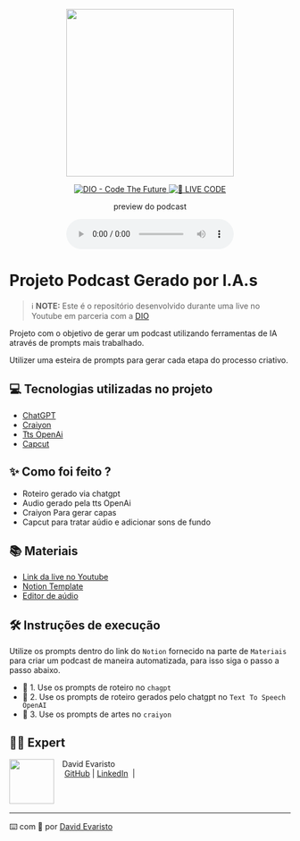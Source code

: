 <p align="center">
<img 
    src="./assets/cover.png"
    width="300"
/>
</p>

<p align="center">
<a href="https://dio.me/">
    <img 
        src="https://img.shields.io/badge/DIO-Code_The_Future-28DA77?logo=youtube" 
        alt="DIO - Code The Future">
</a>
<a href="https://dio.me/">
<img 
    src="https://img.shields.io/badge/🔴_LIVE_CODE-FF5E72" 
    alt="🔴 LIVE CODE">
</a>
</p>

<p align="center">
    preview do podcast
</p>

<div align="center">
    <audio src="output/Audio Podcast Editado.mp3" controls title="Podcast editado"></audio>
</div>

# Projeto Podcast Gerado por I.A.s


 > ℹ️ **NOTE:** Este é o repositório desenvolvido durante uma live no Youtube em parceria com a [DIO](https://dio.me)

Projeto com o objetivo de gerar um podcast utilizando ferramentas de IA através de prompts mais trabalhado.

Utilizer uma esteira de prompts para gerar cada etapa do processo criativo.

## 💻 Tecnologias utilizadas no projeto

- [ChatGPT](https://chat.openai.com/) 
- [Craiyon](https://www.craiyon.com/)
- [Tts OpenAi](https://ttsopenai.com/)
- [Capcut](https://www.capcut.com/pt-br/)

## ✨ Como foi feito ?

- Roteiro gerado via chatgpt
- Audio gerado pela tts OpenAi
- Craiyon Para gerar capas
- Capcut para tratar aúdio e adicionar sons de fundo

## 📚 Materiais

- [Link da live no Youtube](https://www.youtube.com)
- [Notion Template](https://heady-rutabaga-2b9.notion.site/PAS-Podcast-AI-Studio-2fb467b3b69041edbbfa2b9e3bb038cb?pvs=25)
- [Editor de aúdio](https://www.capcut.com/editor?from_page=landing_page&__action_from=picture_V%C3%ADdeos%20profissionais%20em%20minutos,%20n%C3%A3o%20em%20horas.)


## 🛠️ Instruções de execução

Utilize os prompts dentro do link do `Notion` fornecido na parte de `Materiais` para criar um podcast de maneira automatizada, para isso siga o passo a passo abaixo.

- 🤖 1. Use os prompts de roteiro no `chagpt`
- 🤖 2. Use os prompts de roteiro gerados pelo chatgpt no  `Text To Speech OpenAI`
- 🤖 3. Use os prompts de artes no `craiyon`

## 👨‍💻 Expert

<p>
    <img 
      align=left 
      margin=10 
      width=80 
      src="https://avatars.githubusercontent.com/u/111706212?v=4"
    />
    <p>&nbsp&nbsp&nbsp;David Evaristo<br>
    &nbsp&nbsp&nbsp
    <a href="https://github.com/david-evaristo">
    GitHub</a>&nbsp;|
    <a href="https://www.linkedin.com/in/david-evaristo/">LinkedIn</a>
&nbsp;|&nbsp;
</p>
<br/><br/>
<p>

---

⌨️ com 💜 por [David Evaristo](https://github.com/david-evaristo)